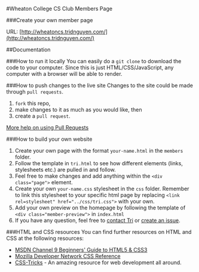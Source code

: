 #Wheaton College CS Club Members Page

###Create your own member page

URL: [http://wheatoncs.tridnguyen.com/](http://wheatoncs.tridnguyen.com/)

##Documentation

###How to run it locally
You can easily do a ``git clone`` to download the code to your computer. Since this is just HTML/CSS/JavaScript, any computer with a browser will be able to render.

###How to push changes to the live site
Changes to the site could be made through ``pull requests``.
1. ``fork`` this repo,
2. make changes to it as much as you would like, then
3. create a ``pull request``.

[More help on using Pull Requests](https://help.github.com/articles/using-pull-requests)

###How to build your own website
1. Create your own page with the format ``your-name.html`` in the ``members`` folder.
2. Follow the template in ``tri.html`` to see how different elements (links, stylesheets etc.) are pulled in and follow.
3. Feel free to make changes and add anything within the ``<div class="page">`` element.
4. Create your own ``your-name.css`` stylesheet in the ``css`` folder. Remember to link this stylesheet to your specific html page by replacing ``<link rel=stylesheet" href="../css/tri.css">`` with your own.
5. Add your own preview on the homepage by following the template of ``<div class="member-preview">`` in ``index.html``
6. If you have any question, feel free to [contact Tri](mailto:nguyen_tri@wheatonma.edu) or [create an issue](https://github.com/tnguyen14/wheatoncs/issues).

###HTML and CSS resources
You can find further resources on HTML and CSS at the following resources:
- [MSDN Channel 9 Beginners' Guide to HTML5 & CSS3](http://channel9.msdn.com/Series/HTML5-CSS3-Fundamentals-Development-for-Absolute-Beginners)
- [Mozilla Developer Network CSS Reference](https://developer.mozilla.org/en/CSS/CSS_Reference)
- [CSS-Tricks](http://css-tricks.com) - An amazing resource for web development all around.
